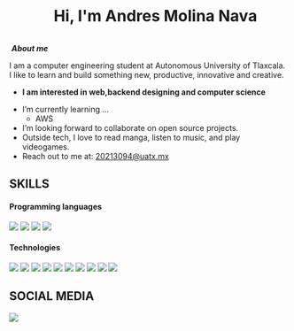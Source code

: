 <div id="user-content-toc">
  <ul align="center">
    <summary><h1 style="display: inline-block">Hi, I'm Andres Molina Nava</h1></summary>
  </ul>
</div>

 <img>&nbsp;***About me***

I am a computer engineering student at Autonomous University of Tlaxcala.
I like to learn and build something new, productive, innovative and creative.
* **I am interested in web,backend designing and computer science**
- I’m currently learning ...
  - AWS
- I’m looking forward to collaborate on open source projects.
- Outside tech, I love to read manga, listen to music, and play videogames.
- Reach out to me at: <a href="20213094@uatx.,x">20213094@uatx.mx</a>

## SKILLS

<h4> Programming languages </h4>
<span> 
  <img src="https://img.shields.io/badge/python-3670A0?style=for-the-badge&logo=python&logoColor=ffdd54">
  <img src="https://img.shields.io/badge/Java-ED8B00?style=for-the-badge&logo=java&logoColor=white">
  <img src="https://img.shields.io/badge/JavaScript-F7DF1E?style=for-the-badge&logo=javascript&logoColor=black">
  <img src="https://img.shields.io/badge/r-%23276DC3.svg?style=for-the-badge&logo=r&logoColor=white">
</span>

<h4> Technologies </h4>
<span>
  <img src="https://img.shields.io/badge/react-%2320232a.svg?style=for-the-badge&logo=react&logoColor=%2361DAFB">
  <img src="https://img.shields.io/badge/git-%23F05033.svg?style=for-the-badge&logo=git&logoColor=white">
  <img src="https://img.shields.io/badge/HTML5-E34F26?style=for-the-badge&logo=html5&logoColor=white">
  <img src="https://img.shields.io/badge/CSS3-1572B6?style=for-the-badge&logo=css3&logoColor=white">
  <img src="https://img.shields.io/badge/mysql-4479A1.svg?style=for-the-badge&logo=mysql&logoColor=white">
  <img src="https://img.shields.io/badge/MongoDB-%234ea94b.svg?style=for-the-badge&logo=mongodb&logoColor=white">
  <img src="https://img.shields.io/badge/Postman-FF6C37?style=for-the-badge&logo=postman&logoColor=white">
  <img src="https://img.shields.io/badge/numpy-%23013243.svg?style=for-the-badge&logo=numpy&logoColor=white">
  <img src="https://img.shields.io/badge/flask-%23000.svg?style=for-the-badge&logo=flask&logoColor=white">
  <img src="https://img.shields.io/badge/node.js-6DA55F?style=for-the-badge&logo=node.js&logoColor=white">
</span>

## SOCIAL MEDIA
<a href="https://www.linkedin.com/in/andres-molina-nava-741943227/">
<img src="https://img.shields.io/badge/linkedin-%230077B5.svg?style=for-the-badge&logo=linkedin&logoColor=white">
</a>
